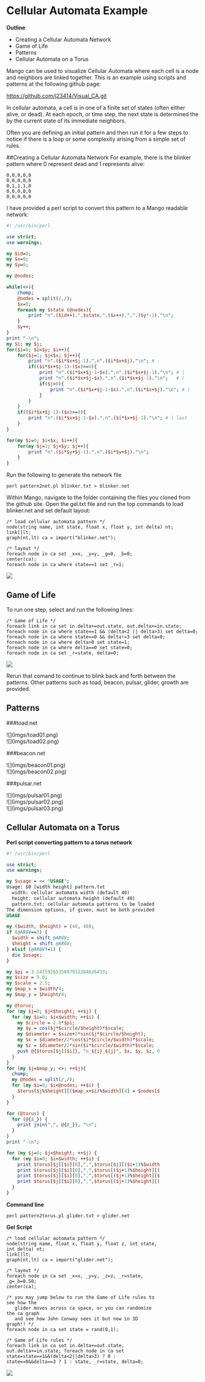 # Cellular Automata Example

**Outline**
* Creating a Cellular Automata Network
* Game of Life
* Patterns
* Cellular Automata on a Torus

Mango can be used to visualize Cellular Automata where each cell is a node and neighbors are linked together. This is an example using scripts and patterns at the following github page:

https://github.com/j23414/Visual_CA.git

In cellular automata, a cell is in one of a finite set of states (often either alive, or dead). At each epoch, or time step, the next state is determined the by the current state of its immediate neighbors. 

Often you are defining an initial pattern and then run it for a few steps to notice if there is a loop or some complexity arising from a simple set of rules. 

##Creating a Cellular Automata Network
For example, there is the blinker pattern where 0 represent dead and 1 represents alive:

```
0,0,0,0,0
0,0,0,0,0
0,1,1,1,0
0,0,0,0,0
0,0,0,0,0
```

I have provided a perl script to convert this pattern to a Mango readable network:

```perl
#! /usr/bin/perl

use strict;
use warnings;

my $id=0;
my $x=0; 
my $y=0;

my @nodes;

while(<>){
    chomp;
    @nodes = split(/,/);
    $x=0;
    foreach my $state (@nodes){
        print "n".($id++).",$state,".($x++).",".($y*-1)."\n";
    }
    $y++;
}
print "-\n";
my $i; my $j;
for($i=0; $i<$y; $i++){
    for($j=1; $j<$x; $j++){
        print "n".($i*$x+$j-1).",n".($i*$x+$j)."\n"; # -
        if(($i*$x+$j-1)-($x)>=0){
            print "n".($i*$x+$j-1-$x).",n".($i*$x+$j-1)."\n"; # |
            print "n".($i*$x+$j-$x).",n".($i*$x+$j-1)."\n";   # /
            if($j>0){
                print "n".($i*$x+$j-1-$x).",n".($i*$x+$j)."\n"; # \
            }
        }
    }
    if(($i*$x+$j-1)-($x)>=0){
        print "n".($i*$x+$j-1-$x).",n".($i*$x+$j-1)."\n"; # | last
    }
} 

for(my $i=0; $i<$x; $i++){
    for(my $j=1; $j<$y; $j++){
        print "n".($i*$y+$j-1).",n".($i*$y+$j)."\n";
    }
} 
```

Run the following to generate the network file

```
perl pattern2net.pl blinker.txt > blinker.net
```

Within Mango, navigate to the folder containing the files you cloned from the github site. Open the gel.txt file and run the top commands to load blinker.net and set default layout:

```
/* load cellular automata pattern */
node(string name, int state, float x, float y, int delta) nt;
link[]lt;
graph(nt,lt) ca = import("blinker.net");

/* layout */
foreach node in ca set _x=x, _y=y, _g=0, _b=0;
center(ca);
foreach node in ca where state==1 set _r=1;
```

![](imgs/img44.png)

## Game of Life

To run one step, select and run the following lines:

```
/* Game of Life */
foreach link in ca set in.delta+=out.state, out.delta+=in.state;
foreach node in ca where state==1 && (delta<2 || delta>3) set delta=0;
foreach node in ca where state==0 && delta!=3 set delta=0;
foreach node in ca where delta>0 set state=1;
foreach node in ca where delta==0 set state=0;
foreach node in ca set _r=state, delta=0;
```

![](imgs/img45.png) 

Rerun that comand to continue to blink back and forth between the patterns. Other patterns such as  toad, beacon, pulsar, glider, growth are provided. 

## Patterns

###toad.net
<div style="width:200px">
![](imgs/toad01.png)   
<div style="width:200px">
![](imgs/toad02.png)

###beacon.net
<div style="width:200px">
![](imgs/beacon01.png)
<div style="width:200px">
![](imgs/beacon02.png)

###pulsar.net
<div style="width:400px">
![](imgs/pulsar01.png)
<div style="width:400px">
![](imgs/pulsar02.png)
<div style="width:400px">
![](imgs/pulsar03.png)

## Cellular Automata on a Torus

**Perl script converting pattern to a torus network**
```perl
#! /usr/bin/perl

use strict;
use warnings;

my $usage = << 'USAGE';
Usage: $0 [width height] pattern.txt
  width: cellular automata width (default 40)
  height: cellular automata height (default 40)
  pattern.txt: cellular automata patterns to be loaded
The dimension options, if given, must be both provided
USAGE

my ($width, $height) = (40, 40);
if (@ARGV==3) {
  $width = shift @ARGV;
  $height = shift @ARGV;
} elsif (@ARGV!=1) {
  die $usage;
}

my $pi = 3.1415926535897932384626433;
my $size = 5.0;
my $scale = 2.5;
my $map_x = $width/4;
my $map_y = $height/4;

my @torus;
for (my $j=0; $j<$height; ++$j) {
  for (my $i=0; $i<$width; ++$i) {
    my $circle = 2.0*$pi;
    my $y = cos($j*$circle/$height)*$scale;
    my $diameter = $size+2*sin($j*$circle/$height);
    my $x = $diameter/2*cos($i*$circle/$width)*$scale;
    my $z = $diameter/2*sin($i*$circle/$width)*$scale;
    push @{$torus[$j][$i]}, "n_${i}_${j}", $x, $y, $z, 0;
  }
}
for (my $j=$map_y; <>; ++$j){
  chomp;
  my @nodes = split(/,/);
  for (my $i=0; $i<@nodes; ++$i) {
    $torus[$j%$height][($map_x+$i)%$width][4] = $nodes[$i];
  }
}

for (@torus) {
  for (@{$_}) {
    print join(",", @{$_}), "\n";
  }
}
print "-\n";

for (my $j=0; $j<$height; ++$j) {
  for (my $i=0; $i<$width; ++$i) {
    print $torus[$j][$i][0],",",$torus[$j][($i+1)%$width][0],"\n";
    print $torus[$j][$i][0],",",$torus[($j+1)%$height][($i+1)%$width][0],"\n";
    print $torus[$j][$i][0],",",$torus[($j+1)%$height][$i][0],"\n";
    print $torus[$j][$i][0],",",$torus[($j+1)%$height][($i-1)%$width][0],"\n";
  }
}
```

**Command line**
```
perl pattern2torus.pl glider.txt > glider.net
```

**Gel Script**
```
/* load cellular automata pattern */
node(string name, float x, float y, float z, int state, int delta) nt;
link[]lt;
graph(nt,lt) ca = import("glider.net");

/* layout */
foreach node in ca set _x=x, _y=y, _z=z, _r=state, _g=_b=0.50;
center(ca);

/* you may jump below to run the Game of Life rules to see how the
   glider moves across ca space, or you can randomize the ca graph
   and see how John Conway sees it but now in 3D graph!! */
foreach node in ca set state = rand(0,1);

/* Game of Life rules */
foreach link in ca set in.delta+=out.state, out.delta+=in.state; foreach node in ca set state=state==1&&(delta<2||delta>3) ? 0 : state==0&&delta==3 ? 1 : state, _r=state, delta=0;
```

![](imgs/torus_ca_graph.png)